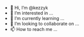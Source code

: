 - 👋 Hi, I’m @kezzyk
- 👀 I’m interested in ...
- 🌱 I’m currently learning ...
- 💞️ I’m looking to collaborate on ...
- 📫 How to reach me ...

<!---
kezzyk/kezzyk is a ✨ special ✨ repository because its `README.md` (this file) appears on your GitHub profile.
You can click the Preview link to take a look at your changes.
--->
